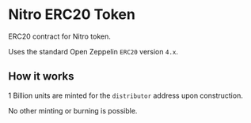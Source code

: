 # Nitro ERC20 Token

ERC20 contract for Nitro token.

Uses the standard Open Zeppelin `ERC20` version `4.x`.

## How it works

1 Billion units are minted for the `distributor` address upon construction.

No other minting or burning is possible.
